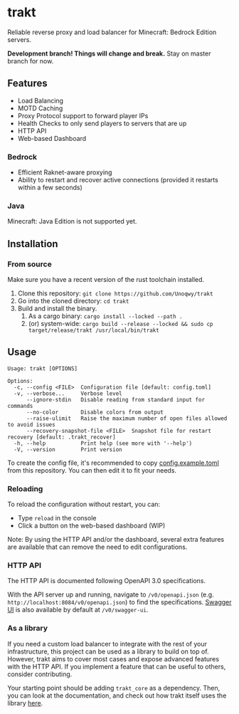 # trakt

Reliable reverse proxy and load balancer for Minecraft: Bedrock Edition servers.

**Development branch! Things will change and break.** Stay on master branch for now.

## Features

- Load Balancing
- MOTD Caching
- Proxy Protocol support to forward player IPs
- Health Checks to only send players to servers that are up
- HTTP API
- Web-based Dashboard

### Bedrock

- Efficient Raknet-aware proxying
- Ability to restart and recover active connections (provided it restarts within a few seconds)

### Java

Minecraft: Java Edition is not supported yet.

## Installation

### From source

Make sure you have a recent version of the rust toolchain installed.

1. Clone this repository: `git clone https://github.com/Unoqwy/trakt`
2. Go into the cloned directory: `cd trakt`
3. Build and install the binary.
   1. As a cargo binary: `cargo install --locked --path .`
   2. (or) system-wide: `cargo build --release --locked && sudo cp target/release/trakt /usr/local/bin/trakt`

## Usage

```
Usage: trakt [OPTIONS]

Options:
  -c, --config <FILE>  Configuration file [default: config.toml]
  -v, --verbose...     Verbose level
      --ignore-stdin   Disable reading from standard input for commands
      --no-color       Disable colors from output
      --raise-ulimit   Raise the maximum number of open files allowed to avoid issues
      --recovery-snapshot-file <FILE>  Snapshot file for restart recovery [default: .trakt_recover]
  -h, --help           Print help (see more with '--help')
  -V, --version        Print version
```

To create the config file, it's recommended to copy [config.example.toml](./config.example.toml) from this repository. You can then edit it to fit your needs.

### Reloading

To reload the configuration without restart, you can:

- Type `reload` in the console
- Click a button on the web-based dashboard (WIP)

Note: By using the HTTP API and/or the dashboard, several extra features are available that can remove the need to edit configurations.

### HTTP API

The HTTP API is documented following OpenAPI 3.0 specifications.

With the API server up and running, navigate to `/v0/openapi.json` (e.g. `http://localhost:8084/v0/openapi.json`) to find the specifications. [Swagger UI](https://swagger.io/tools/swagger-ui/) is also available by default at `/v0/swagger-ui`.

### As a library

If you need a custom load balancer to integrate with the rest of your infrastructure, this project can be used as a library to build on top of.  
However, trakt aims to cover most cases and expose advanced features with the HTTP API. If you implement a feature that can be useful to others, consider contributing.

Your starting point should be adding `trakt_core` as a dependency. Then, you can look at the documentation, and check out how trakt itself uses the library [here](./src).

